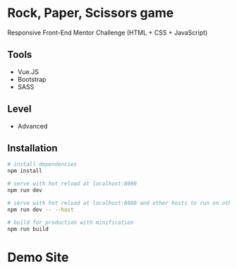 # Rock, Paper, Scissors game

Responsive Front-End Mentor Challenge (HTML + CSS + JavaScript)

## Tools

- Vue.JS
- Bootstrap
- SASS

## Level

- Advanced

## Installation

```bash
# install dependencies
npm install

# serve with hot reload at localhost:8080
npm run dev

# serve with hot reload at localhost:8080 and other hosts to run on other devices
npm run dev -- --host

# build for production with minification
npm run build
```

# Demo Site
